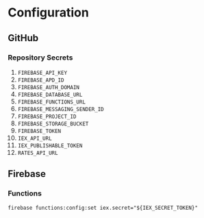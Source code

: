 # Configuration

## GitHub

### Repository Secrets

1. `FIREBASE_API_KEY`
2. `FIREBASE_APD_ID`
3. `FIREBASE_AUTH_DOMAIN`
4. `FIREBASE_DATABASE_URL`
5. `FIREBASE_FUNCTIONS_URL`
6. `FIREBASE_MESSAGING_SENDER_ID`
7. `FIREBASE_PROJECT_ID`
8. `FIREBASE_STORAGE_BUCKET`
9. `FIREBASE_TOKEN`
10. `IEX_API_URL`
11. `IEX_PUBLISHABLE_TOKEN`
12. `RATES_API_URL`

## Firebase

### Functions

```
firebase functions:config:set iex.secret="${IEX_SECRET_TOKEN}"
```
